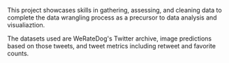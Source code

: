 This project showcases skills in gathering, assessing, and cleaning data to complete the data wrangling process as a precursor to data analysis and visualiaztion. 

The datasets used are WeRateDog's Twitter archive, image predictions based on those tweets, and tweet metrics including retweet and favorite counts.
